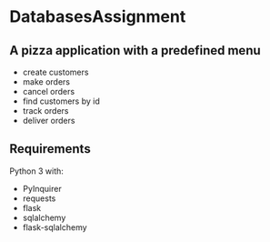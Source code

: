 # DatabasesAssignment

## A pizza application with a predefined menu 
- create customers
- make orders
- cancel orders
- find customers by id
- track orders
- deliver orders

## Requirements
Python 3 with:
- PyInquirer
- requests
- flask
- sqlalchemy
- flask-sqlalchemy
